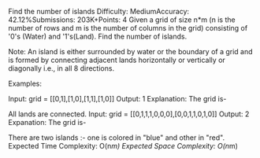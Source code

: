 Find the number of islands
Difficulty: MediumAccuracy: 42.12%Submissions: 203K+Points: 4
Given a grid of size n*m (n is the number of rows and m is the number of columns in the grid) consisting of '0's (Water) and '1's(Land). Find the number of islands.

Note: An island is either surrounded by water or the boundary of a grid and is formed by connecting adjacent lands horizontally or vertically or diagonally i.e., in all 8 directions.

Examples:

Input: grid = [[0,1],[1,0],[1,1],[1,0]]
Output: 1
Explanation:
The grid is-

All lands are connected.
Input: grid = [[0,1,1,1,0,0,0],[0,0,1,1,0,1,0]]
Output: 2
Expanation:
The grid is-
 
There are two islands :- one is colored in "blue" and other in "red".
Expected Time Complexity: O(n*m)
Expected Space Complexity: O(n*m)